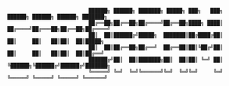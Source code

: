 
                              ██████╗ ██████╗ ███████╗ █████╗ ███╗   ███╗     ██████╗ ██████╗ ██████╗ ███████╗
                              ██╔══██╗██╔══██╗██╔════╝██╔══██╗████╗ ████║    ██╔════╝██╔═══██╗██╔══██╗██╔════╝
                              ██║  ██║██████╔╝█████╗  ███████║██╔████╔██║    ██║     ██║   ██║██║  ██║█████╗  
                              ██║  ██║██╔══██╗██╔══╝  ██╔══██║██║╚██╔╝██║    ██║     ██║   ██║██║  ██║██╔══╝  
                              ██████╔╝██║  ██║███████╗██║  ██║██║ ╚═╝ ██║    ╚██████╗╚██████╔╝██████╔╝███████╗
                              ╚═════╝ ╚═╝  ╚═╝╚══════╝╚═╝  ╚═╝╚═╝     ╚═╝     ╚═════╝ ╚═════╝ ╚═════╝ ╚══════╝
